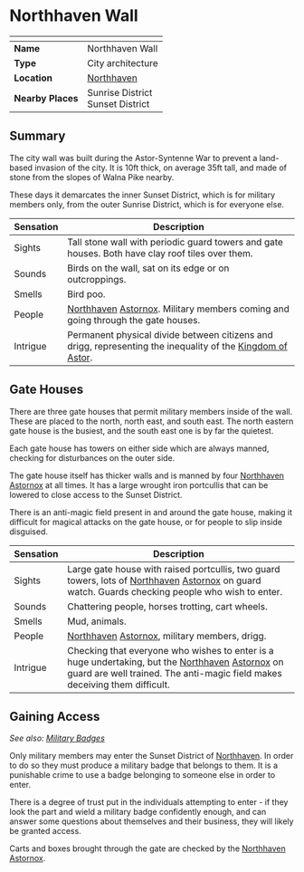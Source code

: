 # Northhaven Wall

| []() | |
| --- | --- |
| **Name** | Northhaven Wall |
| **Type** | City architecture |
| **Location** | [Northhaven](../README.md) |
| **Nearby Places** | Sunrise District<br />Sunset District |

## Summary

The city wall was built during the Astor-Syntenne War to prevent a land-based invasion of the city. It is 10ft thick, on average 35ft tall, and made of stone from the slopes of Walna Pike nearby.

These days it demarcates the inner Sunset District, which is for military members only, from the outer Sunrise District, which is for everyone else.

| Sensation | Description |
| ---- | --- |
| Sights | Tall stone wall with periodic guard towers and gate houses. Both have clay roof tiles over them. |
| Sounds | Birds on the wall, sat on its edge or on outcroppings. |
| Smells | Bird poo. |
| People | [Northhaven](../README.md) [Astornox](../../../organisations/astornox.md). Military members coming and going through the gate houses. |
| Intrigue | Permanent physical divide between citizens and drigg, representing the inequality of the [Kingdom of Astor](../../../README.md). |

## Gate Houses

There are three gate houses that permit military members inside of the wall. These are placed to the north, north east, and south east. The north eastern gate house is the busiest, and the south east one is by far the quietest.

Each gate house has towers on either side which are always manned, checking for disturbances on the outer side.

The gate house itself has thicker walls and is manned by four [Northhaven](../README.md) [Astornox](../../../organisations/astornox.md) at all times. It has a large wrought iron portcullis that can be lowered to close access to the Sunset District.

There is an anti-magic field present in and around the gate house, making it difficult for magical attacks on the gate house, or for people to slip inside disguised.

| Sensation | Description |
| ---- | --- |
| Sights | Large gate house with raised portcullis, two guard towers, lots of [Northhaven](../README.md) [Astornox](../../../organisations/astornox.md) on guard watch. Guards checking people who wish to enter. |
| Sounds | Chattering people, horses trotting, cart wheels. |
| Smells | Mud, animals. |
| People | [Northhaven](../README.md) [Astornox](../../../organisations/astornox.md), military members, drigg. |
| Intrigue | Checking that everyone who wishes to enter is a huge undertaking, but the [Northhaven](../README.md) [Astornox](../../../organisations/astornox.md) on guard are well trained. The anti-magic field makes deceiving them difficult. |

## Gaining Access

*See also: [Military Badges](../../../military-badges.md)*

Only military members may enter the Sunset District of [Northhaven](../README.md). In order to do so they must produce a military badge that belongs to them. It is a punishable crime to use a badge belonging to someone else in order to enter.

There is a degree of trust put in the individuals attempting to enter - if they look the part and wield a military badge confidently enough, and can answer some questions about themselves and their business, they will likely be granted access.

Carts and boxes brought through the gate are checked by the [Northhaven](../README.md) [Astornox](../../../organisations/astornox.md).
